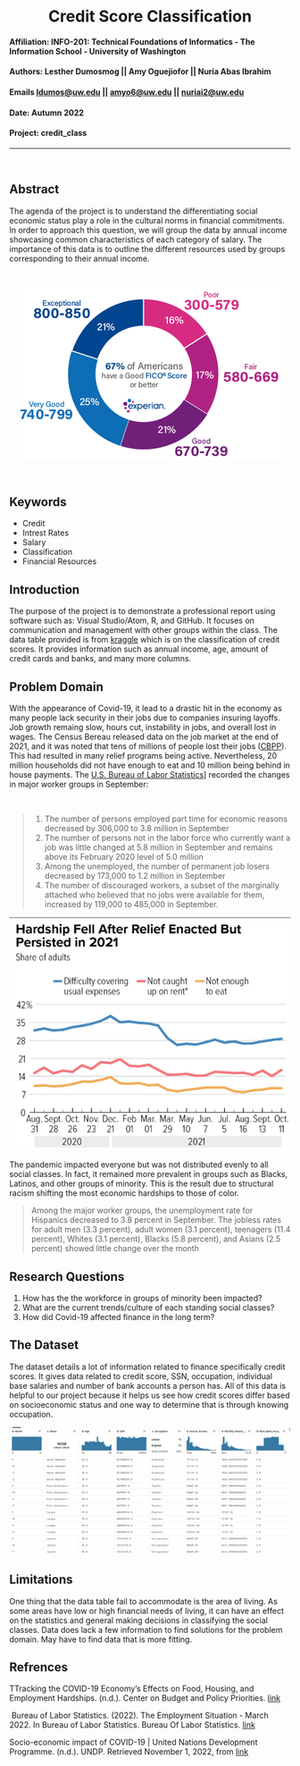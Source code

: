 # <div align="center"> Credit Score Classification </div>

#### **Affiliation:** INFO-201: Technical Foundations of Informatics - The Information School - University of Washington
#### **Authors:** Lesther Dumosmog || Amy Oguejiofor || Nuria Abas Ibrahim
####  **Emails**   ldumos@uw.edu   || amyo6@uw.edu   || nuriai2@uw.edu
#### **Date:**  Autumn 2022
#### **Project:** credit_class

- - -
<br>

## **Abstract**
<p> The agenda of the project is to understand the differentiating social economic status play a role in the cultural norms in financial commitments. In order to approach this question, we will group the data by annual income showcasing common characteristics of each category of salary. The importance of this data is to outline the different resources used by groups corresponding to their annual income. </p>
<br>
<div align="center">

![Credit Score Image](images/experian-good-score-ranges-fico.png)
</div>
<br>

## **Keywords**
* Credit
* Intrest Rates
* Salary
* Classification
* Financial Resources

## **Introduction**
The purpose of the project is to demonstrate a professional report using software such as: Visual Studio/Atom, R, and GitHub. It focuses on communication and management with other groups within the class. The data table provided is from [kraggle](https://www.kaggle.com/datasets/clkmuhammed/creditscoreclassification?resource=download) which is on the classification of credit scores. It provides information such as annual income, age, amount of credit cards and banks, and many more columns.

## **Problem Domain**
With the appearance of Covid-19, it lead to a drastic hit in the economy as many people lack security in their jobs due to companies insuring layoffs. Job growth remaing slow, hours cut, instability in jobs, and overall lost in wages. The Census Bereau released data on the job market at the end of 2021, and it was noted that tens of millions of people lost their jobs ([CBPP](https://www.cbpp.org/research/poverty-and-inequality/tracking-the-covid-19-economys-effects-on-food-housing-and#:~:text=The%20COVID%2D19%20pandemic%20and,unemployment%20remained%20high%20throughout%202020.)). This had resulted in many relief programs being active. Nevertheless, 20 million households did not have enough to eat and 10 million being behind in house payments. The [U.S. Bureau of Labor Statistics](https://www.bls.gov/news.release/pdf/empsit.pdf)] recorded the changes in major worker groups in September:


<br>

> 1) The number of persons employed part time for economic reasons decreased by 306,000 to 3.8 million in September
> 2) The number of persons not in the labor force who currently want a job was little changed at 5.8 million in September and remains above its February 2020 level of 5.0 million
> 3) Among the unemployed, the number of permanent job losers decreased by 173,000 to 1.2 million in September
> 4) The number of discouraged workers, a subset of the marginally attached who believed that no jobs were available for them, increased by 119,000 to 485,000 in September.


<div align="center">

![Hardship Graph representing households unmet needs](images/HardshipGraph.png)
</div>

The pandemic impacted everyone but was not distributed evenly to all social classes. In fact, it remained more prevalent in groups such as Blacks, Latinos, and other groups of minority. This is the result due to structural racism shifting the most economic hardships to those of color.
> Among the major worker groups, the unemployment rate for Hispanics decreased to 3.8 percent in September. The jobless rates for adult men (3.3 percent), adult women (3.1 percent), teenagers (11.4
percent), Whites (3.1 percent), Blacks (5.8 percent), and Asians (2.5 percent) showed little change over the month


## **Research Questions**

1) How has the the workforce in groups of minority been impacted?
2) What are the current trends/culture of each standing social classes?
3) How did Covid-19 affected finance in the long term?

## **The Dataset**

The dataset details a lot of information related to finance specifically credit scores. It gives data related to credit score, SSN, occupation, individual base salaries and number of bank accounts a person has. All of this data is helpful to our project because it helps us see how credit scores differ based on socioeconomic status and one way to determine that is through knowing occupation.

![credit score classification clean data](images/DatasetTable.png)

## **Limitations**
One thing that the data table fail to accommodate is the area of living. As some areas have low or high financial needs of living, it can have an effect on the statistics and general making decisions in
classifying the social classes. Data does lack a few information to find solutions for the problem domain. May have to find data that is more fitting.

## **Refrences**

TTracking the COVID-19 Economy’s Effects on Food, Housing, and Employment Hardships. (n.d.). Center on Budget and Policy Priorities. [link](https://www.cbpp.org/research/poverty-and-inequality/tracking-the-covid-19-economys-effects-on-food-housing-and#:~:text=The%20COVID%2D19%20pandemic%20and,unemployment%20remained%20high%20throughout%202020)

‌
Bureau of Labor Statistics. (2022). The Employment Situation - March 2022. In Bureau of Labor Statistics. Bureau Of Labor Statistics. [link](https://www.bls.gov/news.release/pdf/empsit.pdf)
‌

Socio-economic impact of COVID-19 | United Nations Development Programme. (n.d.). UNDP. Retrieved November 1, 2022, from [link](https://www.undp.org/coronavirus/socio-economic-impact-covid-19?utm_source=EN)
‌
